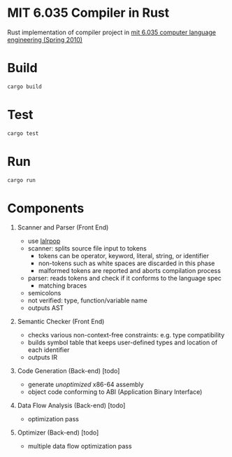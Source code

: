 # MIT 6.035 Compiler in Rust

Rust implementation of compiler project in [mit 6.035 computer language engineering (Spring 2010)](https://ocw.mit.edu/courses/6-035-computer-language-engineering-spring-2010/)

# Build

```bash
cargo build
```

# Test

```bash
cargo test
```

# Run

```bash
cargo run
```

# Components

1. Scanner and Parser (Front End)
    - use [lalrpop](https://github.com/lalrpop/lalrpop)
    - scanner: splits source file input to tokens
        - tokens can be operator, keyword, literal, string, or identifier
        - non-tokens such as white spaces are discarded in this phase
        - malformed tokens are reported and aborts compilation process
    - parser: reads tokens and check if it conforms to the language spec
        - matching braces
	- semicolons
	- not verified: type, function/variable name
	- outputs AST

2. Semantic Checker (Front End)
    - checks various non-context-free constraints: e.g. type compatibility
    - builds symbol table that keeps user-defined types and location of each identifier
    - outputs IR

3. Code Generation (Back-end) [todo]
    - generate _unoptimized_ x86-64 assembly
    - object code conforming to ABI (Application Binary Interface)

4. Data Flow Analysis (Back-end) [todo]
    - optimization pass

5. Optimizer (Back-end) [todo]
    - multiple data flow optimization pass
